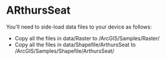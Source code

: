 # ARthursSeat

You'll need to side-load data files to your device as follows:

- Copy all the files in data/Raster to /ArcGIS/Samples/Raster/
- Copy all the files in data/Shapefile/ArthursSeat to /ArcGIS/Samples/Shapefile/ArthursSeat/
